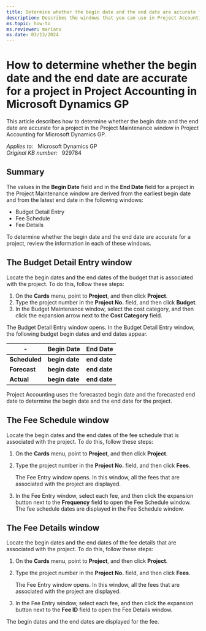 ```yaml
---
title: Determine whether the begin date and the end date are accurate for a project in Project Accounting
description: Describes the windows that you can use in Project Accounting to verify that the begin date and the end date are accurate for a project.
ms.topic: how-to
ms.reviewer: marianv
ms.date: 03/13/2024
---
```

# How to determine whether the begin date and the end date are accurate for a project in Project Accounting in Microsoft Dynamics GP

This article describes how to determine whether the begin date and the end date are accurate for a project in the Project Maintenance window in Project Accounting for Microsoft Dynamics GP.

_Applies to:_ &nbsp; Microsoft Dynamics GP  
_Original KB number:_ &nbsp; 929784

## Summary

The values in the **Begin Date** field and in the **End Date** field for a project in the Project Maintenance window are derived from the earliest begin date and from the latest end date in the following windows:

- Budget Detail Entry
- Fee Schedule
- Fee Details

To determine whether the begin date and the end date are accurate for a project, review the information in each of these windows.

## The Budget Detail Entry window

Locate the begin dates and the end dates of the budget that is associated with the project. To do this, follow these steps:

1. On the **Cards** menu, point to **Project**, and then click **Project**.
2. Type the project number in the **Project No.** field, and then click **Budget**.
3. In the Budget Maintenance window, select the cost category, and then click the expansion arrow next to the **Cost Category** field.

The Budget Detail Entry window opens. In the Budget Detail Entry window, the following budget begin dates and end dates appear.

|-| Begin Date|End Date|
|---|---|---|
| **Scheduled**| **begin date**| **end date** |
| **Forecast**| **begin date**| **end date** |
| **Actual**| **begin date**| **end date** |

Project Accounting uses the forecasted begin date and the forecasted end date to determine the begin date and the end date for the project.

## The Fee Schedule window

Locate the begin dates and the end dates of the fee schedule that is associated with the project. To do this, follow these steps:

1. On the **Cards** menu, point to **Project**, and then click **Project**.
2. Type the project number in the **Project No.** field, and then click **Fees**.

    The Fee Entry window opens. In this window, all the fees that are associated with the project are displayed.

3. In the Fee Entry window, select each fee, and then click the expansion button next to the **Frequency** field to open the Fee Schedule window. The fee schedule dates are displayed in the Fee Schedule window.

## The Fee Details window

Locate the begin dates and the end dates of the fee details that are associated with the project. To do this, follow these steps:

1. On the **Cards** menu, point to **Project**, and then click **Project**.
2. Type the project number in the **Project No.** field, and then click **Fees**.

    The Fee Entry window opens. In this window, all the fees that are associated with the project are displayed.

3. In the Fee Entry window, select each fee, and then click the expansion button next to the **Fee ID** field to open the Fee Details window.

The begin dates and the end dates are displayed for the fee.
